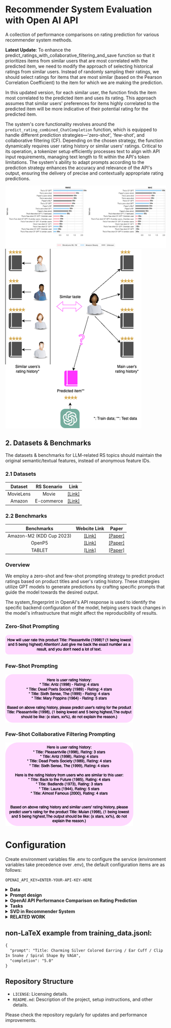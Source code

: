 # Recommender System Evaluation with Open AI API

A collection of performance comparisons on rating prediction for various recommender system methods.

**Latest Update**: To enhance the predict_ratings_with_collaborative_filtering_and_save function so that it prioritizes items from similar users that are most correlated with the predicted item, we need to modify the approach of selecting historical ratings from similar users. Instead of randomly sampling their ratings, we should select ratings for items that are most similar (based on the Pearson Correlation Coefficient) to the item for which we are making the prediction.

In this updated version, for each similar user, the function finds the item most correlated to the predicted item and uses its rating. This approach assumes that similar users' preferences for items highly correlated to the predicted item will be more indicative of their potential rating for the predicted item.

The system's core functionality revolves around the `predict_rating_combined_ChatCompletion` function, which is equipped to handle different prediction strategies—'zero-shot', 'few-shot', and collaborative filtering (CF). Depending on the chosen strategy, the function dynamically requires user rating history or similar users' ratings. Critical to its operation, a tokenizer setup efficiently processes text to align with API input requirements, managing text length to fit within the API's token limitations. The system's ability to adapt prompts according to the prediction strategy enhances the accuracy and relevance of the API's output, ensuring the delivery of precise and contextually appropriate rating predictions.

![performance](code/notebook/images/comparison_plot.png)
![performance](code/notebook/images/diagrams/fewshot_CF_diagram.png)


## 2. Datasets & Benchmarks

The datasets & benchmarks for LLM-related RS topics should maintain the original semantic/textual features, instead of anonymous feature IDs.

### 2.1 Datasets

| **Dataset** | **RS Scenario** | **Link** |
|:---:|:---:|:---:|
| MovieLens | Movie | [[Link]](https://grouplens.org/datasets/movielens/1m/) |
| Amazon | E-commerce | [[Link]](https://cseweb.ucsd.edu/~jmcauley/datasets.html#amazon_reviews) |

    
### 2.2 Benchmarks

| **Benchmarks** | **Webcite Link** | **Paper** |
|:---:|:---:|:---:|
| Amazon-M2 (KDD Cup 2023) | [[Link]](https://www.aicrowd.com/challenges/amazon-kdd-cup-23-multilingual-recommendation-challenge) | [[Paper]](https://arxiv.org/abs/2307.09688) |
| OpenP5 | [[Link]](https://github.com/agiresearch/OpenP5) | [[Paper]](https://arxiv.org/abs/2306.11134) |
| TABLET | [[Link]](https://dylanslacks.website/Tablet) | [[Paper]](https://arxiv.org/abs/2304.13188) |


### Overview

We employ a zero-shot and few-shot prompting strategy to predict product ratings based on product titles and user's rating history. These strategies utilize GPT models to generate predictions by crafting specific prompts that guide the model towards the desired output.

The system_fingerprint in OpenAI's API response is used to identify the specific backend configuration of the model, helping users track changes in the model's infrastructure that might affect the reproducibility of results.

### Zero-Shot Prompting

![Few-Shot Prompt](code/notebook/images/prompts/zero_shot_prompt.png)

### Few-Shot Prompting

![Few-Shot Prompt](code/notebook/images/prompts/few_shot_prompt.png)

### Few-Shot Collaborative Filtering Prompting

![Few-Shot Collaborative Filtering Prompt](code/notebook/images/prompts/fewshot_CF_prompt.png)


# Configuration
Create environment variables file .env to configure the service (environment variables take precedence over .env), the default configuration items are as follows:
```
OPENAI_API_KEY=ENTER-YOUR-API-KEY-HERE
```

<details><summary><b> Data </b></summary>
<p>
Amazon Dataset Description
The Amazon dataset used in this project is divided into two sets: Small Amazon and Large Amazon.

1. **Small Amazon Dataset:**

This dataset is a subset of the main dataset where the 'reviewerID' column is used to filter out users.
Only users with more than 5 ratings are considered.
From these users, records of only 5 unique users are randomly selected using a specific seed.
Dataset Statistics:
+ Number of unique users: 5
+ Number of unique products: 23
+ Number of unique ratings: 4
+ Unique rating values: [5.0, 2.0, 3.0, 4.0]

2. **Large Amazon Dataset:**

This dataset includes all data that has a 'reviewerID'.
Only users with 5 or more ratings are considered.
Dataset Statistics:
+ Number of unique users: 1608
+ Number of unique products: 1879
+ Number of unique ratings: 5
+ Unique rating values: [1.0, 5.0, 4.0, 2.0, 3.0]

Source: https://cseweb.ucsd.edu/~jmcauley/datasets/amazon_v2/

![](code/notebook/images/interaction_venn_diagram.png)

We're attempting to predict product ratings based on item attributes, while avoiding interaction and user-specific details. This makes sense for a zero-shot prediction approach.

**Item Side:**
| Column Name     | Description                                       |
|-----------------|---------------------------------------------------|
| asin            | Unique product ID                                 |
| title           | Name of the product                               |
| feature         | Bullet-point format features of the product       |
| description     | Description of the product                        |
| price           | Price of the product in US dollars                |
| imageURL        | URL of the product image                          |
| imageURLHighRes | URL of the high resolution product image          |
| related         | Related products (also bought, also viewed, etc.) |
| salesRank       | Sales rank information                            |
| brand           | Brand name of the product                         |
| categories      | List of categories the product belongs to         |
| tech1           | The first technical detail table of the product   |
| tech2           | The second technical detail table of the product  |
| similar         | Similar product table                             |
| also_buy        | Products also bought with this item               |
| also_view       | Products also viewed by users who viewed this item|
| details         | Additional details about the product              |
| main_cat        | Main category of the product                      |
| similar_item    | Similar items related to the product              |
| date            | Release date or manufacturing date of the product |
| rank            | Ranking information of the product                |


**Interaction Side:**
| Column Name     | Description                                       |
|-----------------|---------------------------------------------------|
| reviewText      | Text of the review                                |
| overall         | Rating of the product                             |
| summary         | Summary of the review                             |
| unixReviewTime  | Time of the review in unix time                   |
| reviewTime      | Time of the review in raw format                  |
| vote            | Helpful votes count for the review                |
| style           | A dictionary of the product metadata              |
| image           | Images posted by users after receiving the product|

**User Side:**
| Column Name   | Description                               |
|---------------|-------------------------------------------|
| reviewerID    | Unique ID of the reviewer                 |
| reviewerName  | Name of the reviewer                      |
| verified      | Indicates if the review is verified or not|


**Determining the importance of features that impact the rating of a product**
| Feature                  | Description                                                                                                                                       |
|--------------------------|---------------------------------------------------------------------------------------------------------------------------------------------------|
| `title`                  | The product title is the first thing customers see. A clear and accurate title can set appropriate expectations.                                  |
| `brand`                  | Established and reputable brands might receive higher ratings due to brand loyalty and trustworthiness.                                            |
| `price`                  | The cost of the product can influence ratings. If customers feel they received good value for their money, they might rate the product higher.     |
| `feature`                | Special features or unique selling points of the product can impact its utility and the customer's satisfaction.                                  |
| `rank`                   | Products with better sales ranks might be more popular and, therefore, have higher or more consistent ratings.                                     |
| `also_buy` and `also_view` | Products frequently bought or viewed together can provide insights into user preferences and the potential quality or utility of a product.      |
| `main_cat`               | The main category of the product might influence ratings as some categories may inherently have higher or lower ratings.                           |
| `details`                | Detailed specifications or additional information about the product can help set correct customer expectations.                                    |
| `similar_item`           | If customers often compare the product with similar items, it can provide insights into the competitive landscape and the product's standing among its peers. |


</p>
</details>



<details><summary><b> Prompt design</b></summary>
<p>

**References**
https://learn.deeplearning.ai/chatgpt-prompt-eng/lesson/1/introduction

</p>
</details>

<details><summary><b> OpenAI API Performance Comparison on Rating Prediction</b></summary>
<p>


**References:**

[1] Yehuda Koren, Robert Bell, and Chris Volinsky. 2009. Matrix factorization techniques for recommender systems. Computer 42, 8 (2009), 30–37.

[2] Heng-Tze Cheng, Levent Koc, Jeremiah Harmsen, Tal Shaked, Tushar Chandra, Hrishi Aradhye, Glen Anderson, Greg Corrado, Wei Chai, Mustafa Ispir, et al. 2016. Wide & deep learning for recommender systems. In Proceedings of the 1st workshop on deep learning for recommender systems. 7–10.

[3] [https://arxiv.org/pdf/2304.10149.pdf](https://arxiv.org/pdf/2304.10149.pdf)

</p>
</details>

<details><summary><b>Tasks</b></summary>
<p>

# Content-Based Recommendation Systems

# Collaborative Filtering (CF) Recommendation Systems
To adapt our existing OpenAI GPT-based product rating prediction system into a Collaborative Filtering (CF) approach for a recommender system, we need to shift the focus from analyzing individual product attributes to leveraging user-item interactions. Collaborative Filtering primarily uses past interactions (such as ratings) from users to make recommendations. This approach can be user-based, item-based, or a hybrid.

User-Based CF: This involves finding similar users based on their ratings and recommending items that these similar users liked.

Item-Based CF: This involves finding similar items based on how users rated them and recommending these similar items to users.

Matrix Factorization: A more advanced approach, often used in modern recommender systems, where user-item interactions are represented in a matrix, and matrix factorization techniques are used to predict missing ratings.

Incorporate Embeddings: we can use GPT to generate embeddings for items based on their descriptions and other features, and then use these embeddings to find similar items or to enhance the user-item interaction matrix.

![user similarity heat map](code/notebook/images/user_similarity_heatmap.png)



# User-Based Collaborative Filtering Recommender System

## Overview
User-Based Collaborative Filtering with item feature vectors is an advanced technique in recommender systems. It not only considers the ratings given by users to items but also incorporates additional features of the items to enhance the recommendation process.

## User-Item Rating Matrix with Item Features
In this approach, we extend the user-item rating matrix to include a feature vector for each item. Let's denote the extended matrix as \( R \) and the feature vector for item \( i \) as \( \mathbf{f}_i \).

### Matrix Representation
The matrix \( R \) is represented as follows, where \( r_{ij} \) is the rating given by user \( j \) to item \( i \), and \( \mathbf{f}_i \) is the feature vector of item \( i \):


$$
R = 
\begin{pmatrix}
r_{11} & r_{12} & \cdots & r_{1n} & \mathbf{f}_1 \\
r_{21} & r_{22} & \cdots & r_{2n} & \mathbf{f}_2 \\
\vdots & \vdots & \ddots & \vdots & \vdots \\
r_{m1} & r_{m2} & \cdots & r_{mn} & \mathbf{f}_m
\end{pmatrix}
$$


- m represents the total number of items.
- n represents the total number of users.
- r_ij is the rating of the i-th item by the j-th user.
- f_i represents the feature vector of the i-th item.

### Item Feature Vectors
- Feature vectors f_i can include various attributes like title, category, price, etc.
- The dimensionality and nature of these features can vary depending on the application.

## Methodology
1. **Feature Vector Integration**: Incorporate item features into the recommendation algorithm, enriching the user-item interactions with additional item information.
2. **Similarity Computation**: Compute the similarity between users based on their ratings and item features.
3. **Neighborhood Selection**: Select a subset of users (neighbors) who are most similar to the active user, considering both ratings and item features.
4. **Prediction Computation**: Predict the ratings of items not yet rated by the active user, using both user similarity and item features.

## Applications
- Movie Rating Prediction
- E-commerce Amazon Beauty Rating Prediction


## Limitations
- Complexity: Increased computational complexity due to additional item features.
- Feature Selection: The need for effective selection and representation of item features.
- Cold Start Problem: Difficulty in recommending new items with limited feature information.

</p>
</details>


<details><summary><b>SVD in Recommender System</b></summary>
<p>

![image](https://github.com/tnathu-ai/recommender-system/assets/72063833/45f92fdc-32f4-425c-bcd4-dfdb331ca5f4)

</p>
</details>


<details><summary><b>RELATED WORK</b></summary>
<p>
[2305.02182] Uncovering ChatGPT's Capabilities in Recommender Systems (arxiv.org)

Uncovering ChatGPT’s Capabilities in Recommender Systems | Proceedings of the 17th ACM Conference on Recommender Systems

[2309.03613] Evaluating ChatGPT as a Recommender System: A Rigorous Approach (arxiv.org)
(GitHub - sisinflab/Recommender-ChatGPT: The official source code and datasets for the paper titled "Evaluating ChatGPT as a Recommender System: A Rigorous Approach")

[2304.10149] Is ChatGPT a Good Recommender? A Preliminary Study (arxiv.org)
</p>
</details>


## non-LaTeX example from training_data.jsonl:

  ```
  {
    "prompt": "Title: Charming Silver Colored Earring / Ear Cuff / Clip In Snake / Spiral Shape By VAGA", 
    "completion": "5.0"
  }
  ```

## Repository Structure

- `LICENSE`: Licensing details.
- `README.md`: Description of the project, setup instructions, and other details.

Please check the repository regularly for updates and performance improvements.

